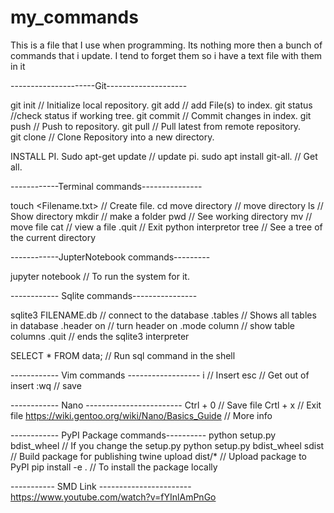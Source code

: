 # my_commands
This is a file that I use when programming. Its nothing more then a bunch of commands that i update. I tend to forget them so i have a text file with them in it


---------------------Git--------------------  
  
git init        // Initialize local repository. 
git add <file>  // add File(s) to index. 
git status      //check status if working tree. 
git commit      // Commit changes in index. 
git push        // Push to repository. 
git pull        // Pull latest from remote repository.    
git clone       // Clone Repository into a new directory. 
  
INSTALL PI. 
Sudo apt-get update          // update pi. 
sudo apt install git-all.    // Get all. 
  
------------Terminal commands---------------  
  
touch <Filename.txt> // Create file. 
cd move directory    // move directory
ls                   // Show directory
mkdir <foldername>   // make a folder
pwd                  // See working directory
mv                   // move file
cat                  // view a file
.quit                // Exit python interpretor
tree                 // See a tree of the current directory

------------JupterNotebook commands---------

jupyter notebook   // To run the system for it.

------------ Sqlite commands----------------

sqlite3 FILENAME.db // connect to the database
.tables             // Shows all tables in database
.header on          // turn header on
.mode column        // show table columns
.quit               // ends the sqlite3 interpreter  

SELECT * FROM data; // Run sql command in the shell


------------ Vim commands ------------------
i     // Insert
esc   // Get out of insert
:wq   // save

------------ Nano ------------------------
Ctrl + 0 // Save file
Crtl + x // Exit file
https://wiki.gentoo.org/wiki/Nano/Basics_Guide // More info


------------ PyPI Package commands----------
python setup.py bdist_wheel         // If you change the setup.py
python setup.py bdist_wheel sdist   // Build package for publishing
twine upload dist/*                 // Upload package to PyPI
pip install -e .                    // To install the package locally

----------- SMD Link -----------------------
https://www.youtube.com/watch?v=fYInlAmPnGo



